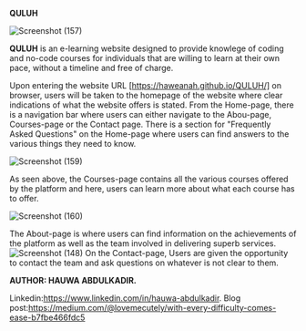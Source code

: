 **QULUH**

![Screenshot (157)](https://github.com/Haweanah/QULUH/assets/117849087/f386d1e8-13c3-4d64-b199-57de399ab2b7)

**QULUH** is an e-learning website designed to provide knowlege of coding and no-code courses for individuals that are willing to learn at their own pace, without a timeline and free of charge.

Upon entering the website URL [https://haweanah.github.io/QULUH/] on browser, users will be taken to the homepage of the website where clear indications of what the website offers is stated.
From the Home-page, there is a navigation bar where users can either navigate to the Abou-page, Courses-page or the Contact page.
There is a section for "Frequently Asked Questions" on the Home-page where users can find answers to the various things they need to know.


![Screenshot (159)](https://github.com/Haweanah/QULUH/assets/117849087/660b85e5-f7f0-474a-a69a-7628386e57d9)

As seen above, the Courses-page contains all the various courses offered by the platform and here, users can learn more about what each course has to offer.

![Screenshot (160)](https://github.com/Haweanah/QULUH/assets/117849087/f0a8db87-1928-4517-9113-060f393321ac)

The About-page is where users can find information on the achievements of the platform as well as the team involved in delivering superb services.
![Screenshot (148)](https://github.com/Haweanah/QULUH/assets/117849087/fd84dffc-da61-4989-a1bc-9f567531ee10)
On the Contact-page, Users are given the opportunity to contact the team and ask questions on whatever is not clear to them.





**AUTHOR: HAUWA ABDULKADIR.**

Linkedin:https://www.linkedin.com/in/hauwa-abdulkadir.
Blog post:https://medium.com/@lovemecutely/with-every-difficulty-comes-ease-b7fbe466fdc5
